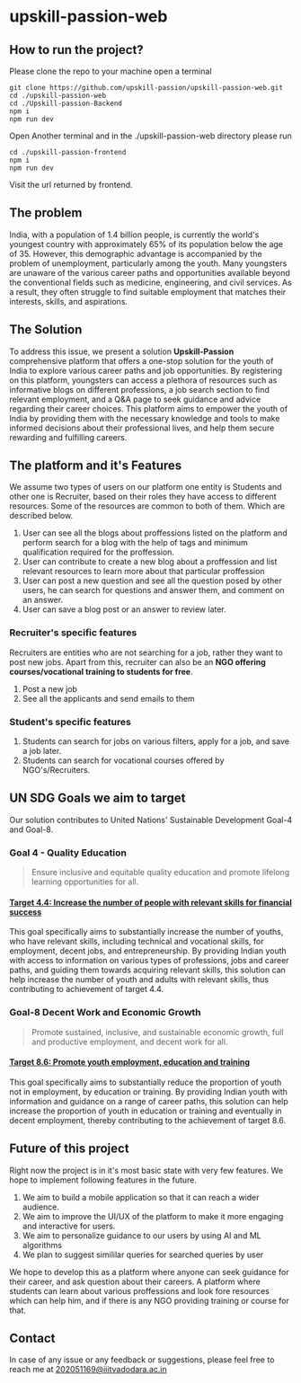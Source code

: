 
# upskill-passion-web

## How to run the project?
Please clone the repo to your machine open a terminal
```shell
git clone https://github.com/upskill-passion/upskill-passion-web.git
cd ./upskill-passion-web
cd ./Upskill-passion-Backend
npm i
npm run dev
```
Open Another terminal and in the ./upskill-passion-web directory please run
```shell
cd ./upskill-passion-frontend
npm i
npm run dev

```

Visit the url returned by frontend.

## The problem

India, with a population of 1.4 billion people, is currently the world's youngest country with approximately 65% of its population below the age of 35. However, this demographic advantage is accompanied by the problem of unemployment, particularly among the youth. Many youngsters are unaware of the various career paths and opportunities available beyond the conventional fields such as medicine, engineering, and civil services. As a result, they often struggle to find suitable employment that matches their interests, skills, and aspirations.

## The Solution

To address this issue, we present a solution **Upskill-Passion** comprehensive platform that offers a one-stop solution for the youth of India to explore various career paths and job opportunities. By registering on this platform, youngsters can access a plethora of resources such as informative blogs on different professions, a job search section to find relevant employment, and a Q&A page to seek guidance and advice regarding their career choices. This platform aims to empower the youth of India by providing them with the necessary knowledge and tools to make informed decisions about their professional lives, and help them secure rewarding and fulfilling careers.

## The platform and it's Features 
 
We assume two types of users on our platform one entity is Students and other one is Recruiter, based on their roles they have access to different resources. Some of the resources are common to both of them. Which are described below.

 1. User can see all the blogs about proffessions listed on the platform and perform search for a blog with the help of tags and minimum qualification required for the proffession.
 2. User can contribute to create a new blog about a proffession and list relevant resources to learn more about that particular proffession
 3. User can post a new question and see all the question posed by other users, he can search for questions and answer them, and comment on an answer.
 4. User can save a blog post or an answer to review later.

### Recruiter's specific features
Recruiters are entities who are not searching for a job, rather they want to post new jobs. Apart from this, recruiter can also be an **NGO offering courses/vocational training to students for free**.

1. Post a new job
2. See all the applicants and send emails to them

### Student's specific features
1.  Students can search for jobs on various filters, apply for a job, and save a job later.
2. Students can search for vocational courses offered by NGO's/Recruiters.

## UN SDG Goals we aim to target

Our solution contributes to United Nations' Sustainable Development Goal-4 and Goal-8.
### Goal 4 - Quality Education

>Ensure inclusive and equitable quality education and promote lifelong learning opportunities for all.
#### [Target 4.4: Increase the number of people with relevant skills for financial success](https://sdg-tracker.org/quality-education#4.4) 

This goal specifically aims to substantially increase the number of youths, who have relevant skills, including technical and vocational skills, for employment, decent jobs, and entrepreneurship. By providing Indian youth with access to information on various types of professions, jobs and career paths, and guiding them towards acquiring relevant skills, this solution can help increase the number of youth and adults with relevant skills, thus contributing to achievement of target 4.4.

### Goal-8 Decent Work and Economic Growth
>Promote sustained, inclusive, and sustainable economic growth, full and productive employment, and decent work for all.

#### [Target 8.6: Promote youth employment, education and training](https://sdg-tracker.org/economic-growth#8.6)

This goal specifically aims to substantially reduce the proportion of youth not in employment, by education or
training. By providing Indian youth with information and guidance on a range of career paths, this solution can help increase the proportion of youth in education or training and eventually in decent employment, thereby contributing to the achievement of target 8.6.

## Future of this project

Right now the project is in it's most basic state with very few features. We hope to implement following features in the future.



 1. We aim to build a mobile application so that it  can reach a wider audience.
 2. We aim to improve the UI/UX of the platform to make it more engaging and interactive for users.
 3. We aim to personalize guidance to our users by using AI and ML algorithms
 4. We plan to suggest simililar queries for searched queries by user
 
 We hope to develop this as a platform where anyone can seek guidance for their career, and ask question about their careers. A platform where students can learn about various proffessions and look fore resources which can help him, and if there is any NGO providing training or course for that. 
<!--We hope to achieve that by using donations from industry, if only we could build an infrastructure where NGO's can get fundings from industry, and help students to get their dream jobs. Companies can tell NGO's there requirements and NGO's can train students according to their needs, it seems very far fetched but anything can be achieved -->

## Contact
In case of any issue or any feedback or suggestions, please feel free to reach me at 202051169@iiitvadodara.ac.in
